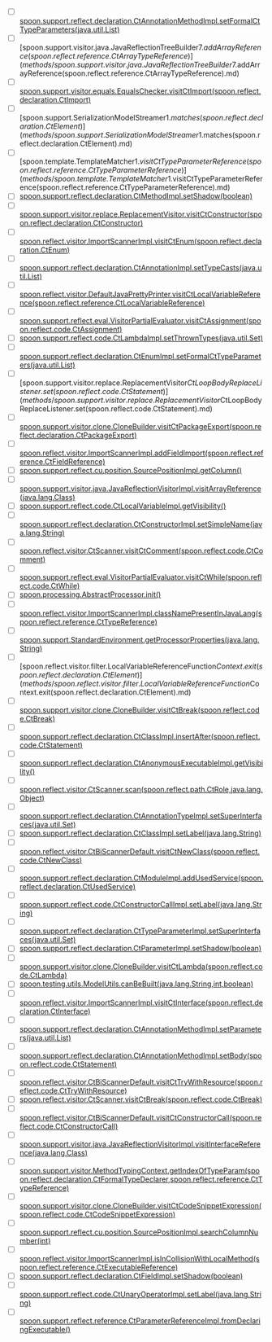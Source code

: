 - [ ] [spoon.support.reflect.declaration.CtAnnotationMethodImpl.setFormalCtTypeParameters(java.util.List)](methods/spoon.support.reflect.declaration.CtAnnotationMethodImpl.setFormalCtTypeParameters(java.util.List).md)
- [ ] [spoon.support.visitor.java.JavaReflectionTreeBuilder$7.addArrayReference(spoon.reflect.reference.CtArrayTypeReference)](methods/spoon.support.visitor.java.JavaReflectionTreeBuilder$7.addArrayReference(spoon.reflect.reference.CtArrayTypeReference).md)
- [ ] [spoon.support.visitor.equals.EqualsChecker.visitCtImport(spoon.reflect.declaration.CtImport)](methods/spoon.support.visitor.equals.EqualsChecker.visitCtImport(spoon.reflect.declaration.CtImport).md)
- [ ] [spoon.support.SerializationModelStreamer$1.matches(spoon.reflect.declaration.CtElement)](methods/spoon.support.SerializationModelStreamer$1.matches(spoon.reflect.declaration.CtElement).md)
- [ ] [spoon.template.TemplateMatcher$1.visitCtTypeParameterReference(spoon.reflect.reference.CtTypeParameterReference)](methods/spoon.template.TemplateMatcher$1.visitCtTypeParameterReference(spoon.reflect.reference.CtTypeParameterReference).md)
- [ ] [spoon.support.reflect.declaration.CtMethodImpl.setShadow(boolean)](methods/spoon.support.reflect.declaration.CtMethodImpl.setShadow(boolean).md)
- [ ] [spoon.support.visitor.replace.ReplacementVisitor.visitCtConstructor(spoon.reflect.declaration.CtConstructor)](methods/spoon.support.visitor.replace.ReplacementVisitor.visitCtConstructor(spoon.reflect.declaration.CtConstructor).md)
- [ ] [spoon.reflect.visitor.ImportScannerImpl.visitCtEnum(spoon.reflect.declaration.CtEnum)](methods/spoon.reflect.visitor.ImportScannerImpl.visitCtEnum(spoon.reflect.declaration.CtEnum).md)
- [ ] [spoon.support.reflect.declaration.CtAnnotationImpl.setTypeCasts(java.util.List)](methods/spoon.support.reflect.declaration.CtAnnotationImpl.setTypeCasts(java.util.List).md)
- [ ] [spoon.reflect.visitor.DefaultJavaPrettyPrinter.visitCtLocalVariableReference(spoon.reflect.reference.CtLocalVariableReference)](methods/spoon.reflect.visitor.DefaultJavaPrettyPrinter.visitCtLocalVariableReference(spoon.reflect.reference.CtLocalVariableReference).md)
- [ ] [spoon.support.reflect.eval.VisitorPartialEvaluator.visitCtAssignment(spoon.reflect.code.CtAssignment)](methods/spoon.support.reflect.eval.VisitorPartialEvaluator.visitCtAssignment(spoon.reflect.code.CtAssignment).md)
- [ ] [spoon.support.reflect.code.CtLambdaImpl.setThrownTypes(java.util.Set)](methods/spoon.support.reflect.code.CtLambdaImpl.setThrownTypes(java.util.Set).md)
- [ ] [spoon.support.reflect.declaration.CtEnumImpl.setFormalCtTypeParameters(java.util.List)](methods/spoon.support.reflect.declaration.CtEnumImpl.setFormalCtTypeParameters(java.util.List).md)
- [ ] [spoon.support.visitor.replace.ReplacementVisitor$CtLoopBodyReplaceListener.set(spoon.reflect.code.CtStatement)](methods/spoon.support.visitor.replace.ReplacementVisitor$CtLoopBodyReplaceListener.set(spoon.reflect.code.CtStatement).md)
- [ ] [spoon.support.visitor.clone.CloneBuilder.visitCtPackageExport(spoon.reflect.declaration.CtPackageExport)](methods/spoon.support.visitor.clone.CloneBuilder.visitCtPackageExport(spoon.reflect.declaration.CtPackageExport).md)
- [ ] [spoon.reflect.visitor.ImportScannerImpl.addFieldImport(spoon.reflect.reference.CtFieldReference)](methods/spoon.reflect.visitor.ImportScannerImpl.addFieldImport(spoon.reflect.reference.CtFieldReference).md)
- [ ] [spoon.support.reflect.cu.position.SourcePositionImpl.getColumn()](methods/spoon.support.reflect.cu.position.SourcePositionImpl.getColumn().md)
- [ ] [spoon.support.visitor.java.JavaReflectionVisitorImpl.visitArrayReference(java.lang.Class)](methods/spoon.support.visitor.java.JavaReflectionVisitorImpl.visitArrayReference(java.lang.Class).md)
- [ ] [spoon.support.reflect.code.CtLocalVariableImpl.getVisibility()](methods/spoon.support.reflect.code.CtLocalVariableImpl.getVisibility().md)
- [ ] [spoon.support.reflect.declaration.CtConstructorImpl.setSimpleName(java.lang.String)](methods/spoon.support.reflect.declaration.CtConstructorImpl.setSimpleName(java.lang.String).md)
- [ ] [spoon.reflect.visitor.CtScanner.visitCtComment(spoon.reflect.code.CtComment)](methods/spoon.reflect.visitor.CtScanner.visitCtComment(spoon.reflect.code.CtComment).md)
- [ ] [spoon.support.reflect.eval.VisitorPartialEvaluator.visitCtWhile(spoon.reflect.code.CtWhile)](methods/spoon.support.reflect.eval.VisitorPartialEvaluator.visitCtWhile(spoon.reflect.code.CtWhile).md)
- [ ] [spoon.processing.AbstractProcessor.init()](methods/spoon.processing.AbstractProcessor.init().md)
- [ ] [spoon.reflect.visitor.ImportScannerImpl.classNamePresentInJavaLang(spoon.reflect.reference.CtTypeReference)](methods/spoon.reflect.visitor.ImportScannerImpl.classNamePresentInJavaLang(spoon.reflect.reference.CtTypeReference).md)
- [ ] [spoon.support.StandardEnvironment.getProcessorProperties(java.lang.String)](methods/spoon.support.StandardEnvironment.getProcessorProperties(java.lang.String).md)
- [ ] [spoon.reflect.visitor.filter.LocalVariableReferenceFunction$Context.exit(spoon.reflect.declaration.CtElement)](methods/spoon.reflect.visitor.filter.LocalVariableReferenceFunction$Context.exit(spoon.reflect.declaration.CtElement).md)
- [ ] [spoon.support.visitor.clone.CloneBuilder.visitCtBreak(spoon.reflect.code.CtBreak)](methods/spoon.support.visitor.clone.CloneBuilder.visitCtBreak(spoon.reflect.code.CtBreak).md)
- [ ] [spoon.support.reflect.declaration.CtClassImpl.insertAfter(spoon.reflect.code.CtStatement)](methods/spoon.support.reflect.declaration.CtClassImpl.insertAfter(spoon.reflect.code.CtStatement).md)
- [ ] [spoon.support.reflect.declaration.CtAnonymousExecutableImpl.getVisibility()](methods/spoon.support.reflect.declaration.CtAnonymousExecutableImpl.getVisibility().md)
- [ ] [spoon.reflect.visitor.CtScanner.scan(spoon.reflect.path.CtRole,java.lang.Object)](methods/spoon.reflect.visitor.CtScanner.scan(spoon.reflect.path.CtRole,java.lang.Object).md)
- [ ] [spoon.support.reflect.declaration.CtAnnotationTypeImpl.setSuperInterfaces(java.util.Set)](methods/spoon.support.reflect.declaration.CtAnnotationTypeImpl.setSuperInterfaces(java.util.Set).md)
- [ ] [spoon.support.reflect.declaration.CtClassImpl.setLabel(java.lang.String)](methods/spoon.support.reflect.declaration.CtClassImpl.setLabel(java.lang.String).md)
- [ ] [spoon.reflect.visitor.CtBiScannerDefault.visitCtNewClass(spoon.reflect.code.CtNewClass)](methods/spoon.reflect.visitor.CtBiScannerDefault.visitCtNewClass(spoon.reflect.code.CtNewClass).md)
- [ ] [spoon.support.reflect.declaration.CtModuleImpl.addUsedService(spoon.reflect.declaration.CtUsedService)](methods/spoon.support.reflect.declaration.CtModuleImpl.addUsedService(spoon.reflect.declaration.CtUsedService).md)
- [ ] [spoon.support.reflect.code.CtConstructorCallImpl.setLabel(java.lang.String)](methods/spoon.support.reflect.code.CtConstructorCallImpl.setLabel(java.lang.String).md)
- [ ] [spoon.support.reflect.declaration.CtTypeParameterImpl.setSuperInterfaces(java.util.Set)](methods/spoon.support.reflect.declaration.CtTypeParameterImpl.setSuperInterfaces(java.util.Set).md)
- [ ] [spoon.support.reflect.declaration.CtParameterImpl.setShadow(boolean)](methods/spoon.support.reflect.declaration.CtParameterImpl.setShadow(boolean).md)
- [ ] [spoon.support.visitor.clone.CloneBuilder.visitCtLambda(spoon.reflect.code.CtLambda)](methods/spoon.support.visitor.clone.CloneBuilder.visitCtLambda(spoon.reflect.code.CtLambda).md)
- [ ] [spoon.testing.utils.ModelUtils.canBeBuilt(java.lang.String,int,boolean)](methods/spoon.testing.utils.ModelUtils.canBeBuilt(java.lang.String,int,boolean).md)
- [ ] [spoon.reflect.visitor.ImportScannerImpl.visitCtInterface(spoon.reflect.declaration.CtInterface)](methods/spoon.reflect.visitor.ImportScannerImpl.visitCtInterface(spoon.reflect.declaration.CtInterface).md)
- [ ] [spoon.support.reflect.declaration.CtAnnotationMethodImpl.setParameters(java.util.List)](methods/spoon.support.reflect.declaration.CtAnnotationMethodImpl.setParameters(java.util.List).md)
- [ ] [spoon.support.reflect.declaration.CtAnnotationMethodImpl.setBody(spoon.reflect.code.CtStatement)](methods/spoon.support.reflect.declaration.CtAnnotationMethodImpl.setBody(spoon.reflect.code.CtStatement).md)
- [ ] [spoon.reflect.visitor.CtBiScannerDefault.visitCtTryWithResource(spoon.reflect.code.CtTryWithResource)](methods/spoon.reflect.visitor.CtBiScannerDefault.visitCtTryWithResource(spoon.reflect.code.CtTryWithResource).md)
- [ ] [spoon.reflect.visitor.CtScanner.visitCtBreak(spoon.reflect.code.CtBreak)](methods/spoon.reflect.visitor.CtScanner.visitCtBreak(spoon.reflect.code.CtBreak).md)
- [ ] [spoon.reflect.visitor.CtBiScannerDefault.visitCtConstructorCall(spoon.reflect.code.CtConstructorCall)](methods/spoon.reflect.visitor.CtBiScannerDefault.visitCtConstructorCall(spoon.reflect.code.CtConstructorCall).md)
- [ ] [spoon.support.visitor.java.JavaReflectionVisitorImpl.visitInterfaceReference(java.lang.Class)](methods/spoon.support.visitor.java.JavaReflectionVisitorImpl.visitInterfaceReference(java.lang.Class).md)
- [ ] [spoon.support.visitor.MethodTypingContext.getIndexOfTypeParam(spoon.reflect.declaration.CtFormalTypeDeclarer,spoon.reflect.reference.CtTypeReference)](methods/spoon.support.visitor.MethodTypingContext.getIndexOfTypeParam(spoon.reflect.declaration.CtFormalTypeDeclarer,spoon.reflect.reference.CtTypeReference).md)
- [ ] [spoon.support.visitor.clone.CloneBuilder.visitCtCodeSnippetExpression(spoon.reflect.code.CtCodeSnippetExpression)](methods/spoon.support.visitor.clone.CloneBuilder.visitCtCodeSnippetExpression(spoon.reflect.code.CtCodeSnippetExpression).md)
- [ ] [spoon.support.reflect.cu.position.SourcePositionImpl.searchColumnNumber(int)](methods/spoon.support.reflect.cu.position.SourcePositionImpl.searchColumnNumber(int).md)
- [ ] [spoon.reflect.visitor.ImportScannerImpl.isInCollisionWithLocalMethod(spoon.reflect.reference.CtExecutableReference)](methods/spoon.reflect.visitor.ImportScannerImpl.isInCollisionWithLocalMethod(spoon.reflect.reference.CtExecutableReference).md)
- [ ] [spoon.support.reflect.declaration.CtFieldImpl.setShadow(boolean)](methods/spoon.support.reflect.declaration.CtFieldImpl.setShadow(boolean).md)
- [ ] [spoon.support.reflect.code.CtUnaryOperatorImpl.setLabel(java.lang.String)](methods/spoon.support.reflect.code.CtUnaryOperatorImpl.setLabel(java.lang.String).md)
- [ ] [spoon.support.reflect.reference.CtParameterReferenceImpl.fromDeclaringExecutable()](methods/spoon.support.reflect.reference.CtParameterReferenceImpl.fromDeclaringExecutable().md)

